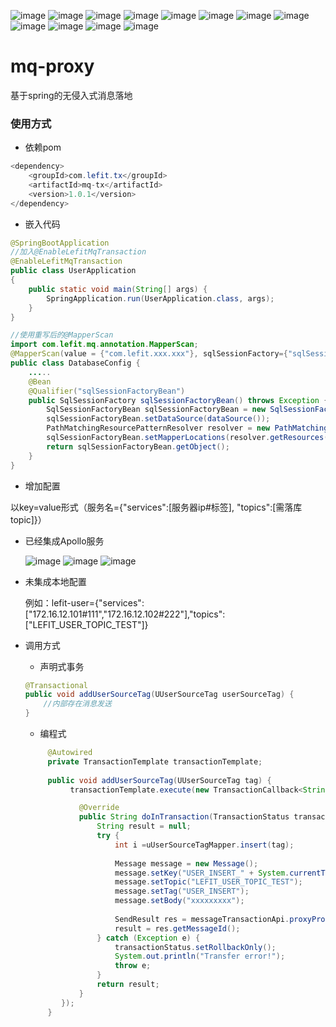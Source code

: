![image](https://github.com/wangkang-ARM/mq-proxy/blob/master/images/WX20200515-142240%402x.png)
![image](https://github.com/wangkang-ARM/mq-proxy/blob/master/images/WX20200515-142319%402x.png)
![image](https://github.com/wangkang-ARM/mq-proxy/blob/master/images/WX20200515-142335%402x.png)
![image](https://github.com/wangkang-ARM/mq-proxy/blob/master/images/WX20200515-142346%402x.png)
![image](https://github.com/wangkang-ARM/mq-proxy/blob/master/images/WX20200515-142358%402x.png)
![image](https://github.com/wangkang-ARM/mq-proxy/blob/master/images/WX20200515-142416%402x.png)
![image](https://github.com/wangkang-ARM/mq-proxy/blob/master/images/WX20200515-142427%402x.png)
![image](https://github.com/wangkang-ARM/mq-proxy/blob/master/images/WX20200515-142449%402x.png)
![image](https://github.com/wangkang-ARM/mq-proxy/blob/master/images/WX20200515-142459%402x.png)
![image](https://github.com/wangkang-ARM/mq-proxy/blob/master/images/WX20200515-142511%402x.png)
![image](https://github.com/wangkang-ARM/mq-proxy/blob/master/images/WX20200515-142518%402x.png)
![image](https://github.com/wangkang-ARM/mq-proxy/blob/master/images/12344321.png)
# mq-proxy
基于spring的无侵入式消息落地


### 使用方式
- 依赖pom

```java
<dependency>
    <groupId>com.lefit.tx</groupId>
    <artifactId>mq-tx</artifactId>
    <version>1.0.1</version>
</dependency>
```

- 嵌入代码
```java
@SpringBootApplication
//加入@EnableLefitMqTransaction
@EnableLefitMqTransaction
public class UserApplication
{
    public static void main(String[] args) {
        SpringApplication.run(UserApplication.class, args);
    }
}

//使用重写后的@MapperScan
import com.lefit.mq.annotation.MapperScan;
@MapperScan(value = {"com.lefit.xxx.xxx"}, sqlSessionFactory={"sqlSessionFactoryBean"})
public class DatabaseConfig {
    .....
    @Bean
    @Qualifier("sqlSessionFactoryBean")
    public SqlSessionFactory sqlSessionFactoryBean() throws Exception {
        SqlSessionFactoryBean sqlSessionFactoryBean = new SqlSessionFactoryBean();
        sqlSessionFactoryBean.setDataSource(dataSource());
        PathMatchingResourcePatternResolver resolver = new PathMatchingResourcePatternResolver();
        sqlSessionFactoryBean.setMapperLocations(resolver.getResources("classpath:/mybatis/user/*.xml"));
        return sqlSessionFactoryBean.getObject();
    }
}
```
- 增加配置

以key=value形式（服务名={"services":[服务器ip#标签], "topics":[需落库topic]}）

- 已经集成Apollo服务
    
    ![image](https://github.com/wangkang-ARM/mq-proxy/blob/master/images/1.png)
    ![image](https://github.com/wangkang-ARM/mq-proxy/blob/master/images/2.png)
    ![image](https://github.com/wangkang-ARM/mq-proxy/blob/master/images/3.png)
    
- 未集成本地配置
    
     例如：lefit-user={"services": ["172.16.12.101#111","172.16.12.102#222"],"topics": ["LEFIT_USER_TOPIC_TEST"]}

- 调用方式
    - 声明式事务
    ```java
    @Transactional
    public void addUserSourceTag(UUserSourceTag userSourceTag) {
        //内部存在消息发送
    }
    ```
    - 编程式
    ```java
         @Autowired
         private TransactionTemplate transactionTemplate;
         
         public void addUserSourceTag(UUserSourceTag tag) {
              transactionTemplate.execute(new TransactionCallback<String>() {

                @Override
                public String doInTransaction(TransactionStatus transactionStatus) {
                    String result = null;
                    try {
                        int i =uUserSourceTagMapper.insert(tag);
                        
                        Message message = new Message();
                        message.setKey("USER_INSERT_" + System.currentTimeMillis());
                        message.setTopic("LEFIT_USER_TOPIC_TEST");
                        message.setTag("USER_INSERT");
                        message.setBody("xxxxxxxxx");
                        
                        SendResult res = messageTransactionApi.proxyProcessorMqMessage(message);
                        result = res.getMessageId();
                    } catch (Exception e) {
                        transactionStatus.setRollbackOnly();
                        System.out.println("Transfer error!");
                        throw e;
                    }
                    return result;
                }
            });
         }
         
    ```

